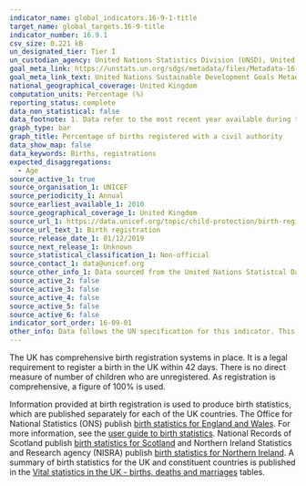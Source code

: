 ```yaml
---
indicator_name: global_indicators.16-9-1-title
target_name: global_targets.16-9-title
indicator_number: 16.9.1
csv_size: 0.221 kB
un_designated_tier: Tier I
un_custodian_agency: United Nations Statistics Division (UNSD), United Nations Children's Fund (UNICEFF)
goal_meta_link: https://unstats.un.org/sdgs/metadata/files/Metadata-16-09-01.pdf
goal_meta_link_text: United Nations Sustainable Development Goals Metadata (PDF 208 KB)
national_geographical_coverage: United Kingdom
computation_units: Percentage (%)
reporting_status: complete
data_non_statistical: false
data_footnote: 1. Data refer to the most recent year available during the period specified. 2. Estimates of 100% were assumed given that civil registration systems in the UK are complete and all vital events (including births) are registered.
graph_type: bar
graph_title: Percentage of births registered with a civil authority
data_show_map: false
data_keywords: Births, registrations
expected_disaggregations:
  - Age
source_active_1: true
source_organisation_1: UNICEF
source_periodicity_1: Annual
source_earliest_available_1: 2010
source_geographical_coverage_1: United Kingdom
source_url_1: https://data.unicef.org/topic/child-protection/birth-registration/
source_url_text_1: Birth registration
source_release_date_1: 01/12/2019
source_next_release_1: Unknown
source_statistical_classification_1: Non-official 
source_contact_1: data@unicef.org
source_other_info_1: Data sourced from the United Nations Statistcal Database (UNSD). 
source_active_2: false
source_active_3: false
source_active_4: false
source_active_5: false
source_active_6: false
indicator_sort_order: 16-09-01
other_info: Data follows the UN specification for this indicator. This indicator has been identified in collaboration with topic experts.
---
```

The UK has comprehensive birth registration systems in place. It is a legal requirement to register a birth in the UK within 42 days. There is no direct measure of number of children who are unregistered. As registration is comprehensive, a figure of 100% is used.

Information provided at birth registration is used to produce birth statistics, which are published separately for each of the UK countries. The Office for National Statistics (ONS) publish [birth statistics for England and Wales](https://www.ons.gov.uk/peoplepopulationandcommunity/birthsdeathsandmarriages/livebirths). For more information, see the [user guide to birth statistics](https://www.ons.gov.uk/peoplepopulationandcommunity/birthsdeathsandmarriages/livebirths/methodologies/userguidetobirthstatistics#issues-affecting-the-quality-of-birth-registration-data). National Records of Scotland publish [birth statistics for Scotland](https://www.nrscotland.gov.uk/statistics-and-data/statistics/statistics-by-theme/vital-events/births) and Northern Ireland Statistics and Research agency (NISRA) publish [birth statistics for Northern Ireland](https://www.nisra.gov.uk/statistics/births-deaths-and-marriages/births). A summary of birth statistics for the UK and constituent countries is published in the [Vital statistics in the UK - births, deaths and marriages](http://www.ons.gov.uk/peoplepopulationandcommunity/populationandmigration/populationestimates/datasets/vitalstatisticspopulationandhealthreferencetables) tables.